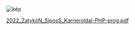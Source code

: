 
![kép](https://user-images.githubusercontent.com/72022707/190915230-fd733d1b-c276-4aa8-93e9-a62adb227886.png)

[2022_ZatykóN_SiposS_Karrieroldal-PHP-prog.pdf](https://github.com/sipossandor/jobboard/files/9629616/2022_ZatykoN_SiposS_Karrieroldal-PHP-prog.pdf)
